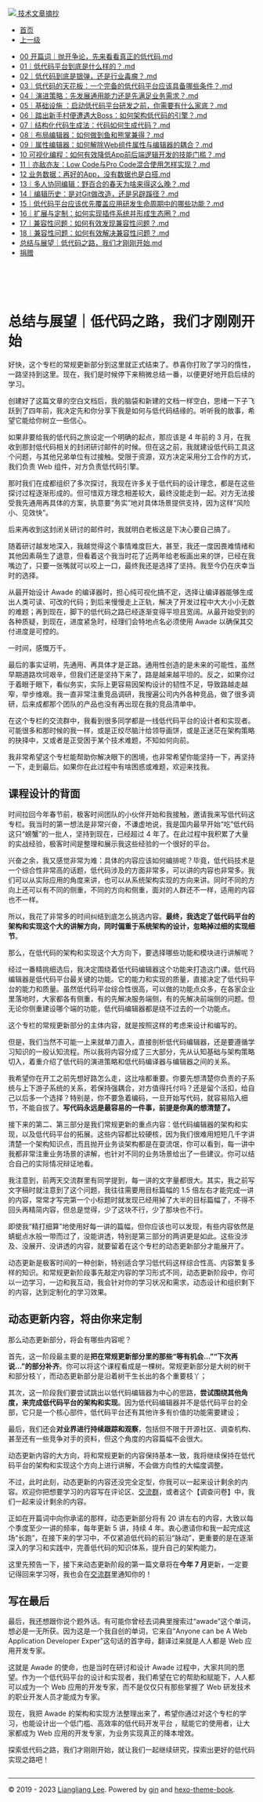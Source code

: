<!DOCTYPE html>

<html xmlns="http://www.w3.org/1999/xhtml">
<head>
<head>
<meta content="text/html; charset=utf-8" http-equiv="Content-Type"/>
<meta content="width=device-width, initial-scale=1, maximum-scale=1.0, user-scalable=no" name="viewport"/>
<meta content="zh-cn" http-equiv="content-language"/>
<meta content="总结与展望｜低代码之路，我们才刚刚开始" name="description"/>
<link href="/static/favicon.png" rel="icon"/>
<title>总结与展望｜低代码之路，我们才刚刚开始 </title>
<link href="/static/index.css" rel="stylesheet"/>
<link href="/static/highlight.min.css" rel="stylesheet"/>
<script src="/static/highlight.min.js"></script>
<meta content="Hexo 4.2.0" name="generator"/>

</head>
<body>
<div class="book-container">
<div class="book-sidebar">
<div class="book-brand">
<a href="/">
<img src="/static/favicon.png"/>
<span>技术文章摘抄</span>
</a>
</div>
<div class="book-menu uncollapsible">
<ul class="uncollapsible">
<li><a class="current-tab" href="/">首页</a></li>
<li><a href="../">上一级</a></li>
</ul>
<ul class="uncollapsible">
<li>
<a class="menu-item" href="/%e4%b8%93%e6%a0%8f/%e8%af%b4%e9%80%8f%e4%bd%8e%e4%bb%a3%e7%a0%81/00%20%20%e5%bc%80%e7%af%87%e8%af%8d%ef%bd%9c%e6%8a%9b%e5%bc%80%e4%ba%89%e8%ae%ba%ef%bc%8c%e5%85%88%e6%9d%a5%e7%9c%8b%e7%9c%8b%e7%9c%9f%e6%ad%a3%e7%9a%84%e4%bd%8e%e4%bb%a3%e7%a0%81.md" id="00  开篇词｜抛开争论，先来看看真正的低代码.md">00  开篇词｜抛开争论，先来看看真正的低代码.md</a>
</li>
<li>
<a class="menu-item" href="/%e4%b8%93%e6%a0%8f/%e8%af%b4%e9%80%8f%e4%bd%8e%e4%bb%a3%e7%a0%81/01%ef%bd%9c%e4%bd%8e%e4%bb%a3%e7%a0%81%e5%b9%b3%e5%8f%b0%e5%88%b0%e5%ba%95%e6%98%af%e4%bb%80%e4%b9%88%e6%a0%b7%e7%9a%84%ef%bc%9f.md" id="01｜低代码平台到底是什么样的？.md">01｜低代码平台到底是什么样的？.md</a>
</li>
<li>
<a class="menu-item" href="/%e4%b8%93%e6%a0%8f/%e8%af%b4%e9%80%8f%e4%bd%8e%e4%bb%a3%e7%a0%81/02%ef%bd%9c%e4%bd%8e%e4%bb%a3%e7%a0%81%e5%88%b0%e5%ba%95%e6%98%af%e9%93%b6%e5%bc%b9%ef%bc%8c%e8%bf%98%e6%98%af%e8%a1%8c%e4%b8%9a%e6%af%92%e7%98%a4%ef%bc%9f.md" id="02｜低代码到底是银弹，还是行业毒瘤？.md">02｜低代码到底是银弹，还是行业毒瘤？.md</a>
</li>
<li>
<a class="menu-item" href="/%e4%b8%93%e6%a0%8f/%e8%af%b4%e9%80%8f%e4%bd%8e%e4%bb%a3%e7%a0%81/03%ef%bd%9c%e4%bd%8e%e4%bb%a3%e7%a0%81%e7%9a%84%e5%a4%a9%e8%8a%b1%e6%9d%bf%ef%bc%9a%e4%b8%80%e4%b8%aa%e5%ae%8c%e5%a4%87%e7%9a%84%e4%bd%8e%e4%bb%a3%e7%a0%81%e5%b9%b3%e5%8f%b0%e5%ba%94%e8%af%a5%e5%85%b7%e5%a4%87%e5%93%aa%e4%ba%9b%e6%9d%a1%e4%bb%b6%ef%bc%9f.md" id="03｜低代码的天花板：一个完备的低代码平台应该具备哪些条件？.md">03｜低代码的天花板：一个完备的低代码平台应该具备哪些条件？.md</a>
</li>
<li>
<a class="menu-item" href="/%e4%b8%93%e6%a0%8f/%e8%af%b4%e9%80%8f%e4%bd%8e%e4%bb%a3%e7%a0%81/04%ef%bd%9c%e6%bc%94%e8%bf%9b%e7%ad%96%e7%95%a5%ef%bc%9a%e5%85%88%e5%8f%91%e5%b1%95%e9%80%9a%e7%94%a8%e8%83%bd%e5%8a%9b%e8%bf%98%e6%98%af%e5%85%88%e6%bb%a1%e8%b6%b3%e4%b8%9a%e5%8a%a1%e9%9c%80%e6%b1%82%ef%bc%9f.md" id="04｜演进策略：先发展通用能力还是先满足业务需求？.md">04｜演进策略：先发展通用能力还是先满足业务需求？.md</a>
</li>
<li>
<a class="menu-item" href="/%e4%b8%93%e6%a0%8f/%e8%af%b4%e9%80%8f%e4%bd%8e%e4%bb%a3%e7%a0%81/05%ef%bd%9c%e5%9f%ba%e7%a1%80%e8%ae%be%e6%96%bd%20%ef%bc%9a%e5%90%af%e5%8a%a8%e4%bd%8e%e4%bb%a3%e7%a0%81%e5%b9%b3%e5%8f%b0%e7%a0%94%e5%8f%91%e4%b9%8b%e5%89%8d%ef%bc%8c%e4%bd%a0%e9%9c%80%e8%a6%81%e6%9c%89%e4%bb%80%e4%b9%88%e5%ae%b6%e5%ba%95%ef%bc%9f.md" id="05｜基础设施 ：启动低代码平台研发之前，你需要有什么家底？.md">05｜基础设施 ：启动低代码平台研发之前，你需要有什么家底？.md</a>
</li>
<li>
<a class="menu-item" href="/%e4%b8%93%e6%a0%8f/%e8%af%b4%e9%80%8f%e4%bd%8e%e4%bb%a3%e7%a0%81/06%ef%bd%9c%e8%b8%8f%e5%87%ba%e6%96%b0%e6%89%8b%e6%9d%91%e4%be%bf%e9%81%ad%e9%81%87%e5%a4%a7Boss%ef%bc%9a%e5%a6%82%e4%bd%95%e6%9e%b6%e6%9e%84%e4%bd%8e%e4%bb%a3%e7%a0%81%e7%9a%84%e5%bc%95%e6%93%8e%ef%bc%9f.md" id="06｜踏出新手村便遭遇大Boss：如何架构低代码的引擎？.md">06｜踏出新手村便遭遇大Boss：如何架构低代码的引擎？.md</a>
</li>
<li>
<a class="menu-item" href="/%e4%b8%93%e6%a0%8f/%e8%af%b4%e9%80%8f%e4%bd%8e%e4%bb%a3%e7%a0%81/07%ef%bd%9c%e7%bb%93%e6%9e%84%e5%8c%96%e4%bb%a3%e7%a0%81%e7%94%9f%e6%88%90%e6%b3%95%ef%bc%9a%e4%bb%a3%e7%a0%81%e5%a6%82%e4%bd%95%e7%94%9f%e6%88%90%e4%bb%a3%e7%a0%81%ef%bc%9f.md" id="07｜结构化代码生成法：代码如何生成代码？.md">07｜结构化代码生成法：代码如何生成代码？.md</a>
</li>
<li>
<a class="menu-item" href="/%e4%b8%93%e6%a0%8f/%e8%af%b4%e9%80%8f%e4%bd%8e%e4%bb%a3%e7%a0%81/08%ef%bd%9c%e5%b8%83%e5%b1%80%e7%bc%96%e8%be%91%e5%99%a8%ef%bc%9a%e5%a6%82%e4%bd%95%e5%81%9a%e5%88%b0%e9%b1%bc%e5%92%8c%e7%86%8a%e6%8e%8c%e5%85%bc%e5%be%97%ef%bc%9f.md" id="08｜布局编辑器：如何做到鱼和熊掌兼得？.md">08｜布局编辑器：如何做到鱼和熊掌兼得？.md</a>
</li>
<li>
<a class="menu-item" href="/%e4%b8%93%e6%a0%8f/%e8%af%b4%e9%80%8f%e4%bd%8e%e4%bb%a3%e7%a0%81/09%ef%bd%9c%e5%b1%9e%e6%80%a7%e7%bc%96%e8%be%91%e5%99%a8%ef%bc%9a%e5%a6%82%e4%bd%95%e8%a7%a3%e9%99%a4Web%e7%bb%84%e4%bb%b6%e5%b1%9e%e6%80%a7%e4%b8%8e%e7%bc%96%e8%be%91%e5%99%a8%e7%9a%84%e8%80%a6%e5%90%88%ef%bc%9f.md" id="09｜属性编辑器：如何解除Web组件属性与编辑器的耦合？.md">09｜属性编辑器：如何解除Web组件属性与编辑器的耦合？.md</a>
</li>
<li>
<a class="menu-item" href="/%e4%b8%93%e6%a0%8f/%e8%af%b4%e9%80%8f%e4%bd%8e%e4%bb%a3%e7%a0%81/10%20%20%e5%8f%af%e8%a7%86%e5%8c%96%e7%bc%96%e7%a8%8b%ef%bc%9a%e5%a6%82%e4%bd%95%e6%9c%89%e6%95%88%e9%99%8d%e4%bd%8eApp%e5%89%8d%e5%90%8e%e7%ab%af%e9%80%bb%e8%be%91%e5%bc%80%e5%8f%91%e7%9a%84%e6%8a%80%e8%83%bd%e9%97%a8%e6%a7%9b%ef%bc%9f.md" id="10  可视化编程：如何有效降低App前后端逻辑开发的技能门槛？.md">10  可视化编程：如何有效降低App前后端逻辑开发的技能门槛？.md</a>
</li>
<li>
<a class="menu-item" href="/%e4%b8%93%e6%a0%8f/%e8%af%b4%e9%80%8f%e4%bd%8e%e4%bb%a3%e7%a0%81/11%ef%bd%9c%e4%ba%a6%e6%95%8c%e4%ba%a6%e5%8f%8b%ef%bc%9aLow%20Code%e4%b8%8ePro%20Code%e6%b7%b7%e5%90%88%e4%bd%bf%e7%94%a8%e6%80%8e%e6%a0%b7%e5%ae%9e%e7%8e%b0%ef%bc%9f.md" id="11｜亦敌亦友：Low Code与Pro Code混合使用怎样实现？.md">11｜亦敌亦友：Low Code与Pro Code混合使用怎样实现？.md</a>
</li>
<li>
<a class="menu-item" href="/%e4%b8%93%e6%a0%8f/%e8%af%b4%e9%80%8f%e4%bd%8e%e4%bb%a3%e7%a0%81/12%20%20%e4%b8%9a%e5%8a%a1%e6%95%b0%e6%8d%ae%ef%bc%9a%e5%86%8d%e5%a5%bd%e7%9a%84App%ef%bc%8c%e6%b2%a1%e6%9c%89%e6%95%b0%e6%8d%ae%e4%b9%9f%e6%98%af%e7%99%bd%e6%90%ad.md" id="12  业务数据：再好的App，没有数据也是白搭.md">12  业务数据：再好的App，没有数据也是白搭.md</a>
</li>
<li>
<a class="menu-item" href="/%e4%b8%93%e6%a0%8f/%e8%af%b4%e9%80%8f%e4%bd%8e%e4%bb%a3%e7%a0%81/13%ef%bd%9c%e5%a4%9a%e4%ba%ba%e5%8d%8f%e5%90%8c%e7%bc%96%e8%be%91%ef%bc%9a%e9%87%8e%e7%99%be%e5%90%88%e7%9a%84%e6%98%a5%e5%a4%a9%e4%b8%ba%e5%95%a5%e6%9d%a5%e5%be%97%e8%bf%99%e4%b9%88%e6%99%9a%ef%bc%9f.md" id="13｜多人协同编辑：野百合的春天为啥来得这么晚？.md">13｜多人协同编辑：野百合的春天为啥来得这么晚？.md</a>
</li>
<li>
<a class="menu-item" href="/%e4%b8%93%e6%a0%8f/%e8%af%b4%e9%80%8f%e4%bd%8e%e4%bb%a3%e7%a0%81/14%ef%bd%9c%e7%bc%96%e8%be%91%e5%8e%86%e5%8f%b2%ef%bc%9a%e6%98%af%e5%af%b9Git%e5%81%9a%e6%94%b9%e9%80%a0%ef%bc%8c%e8%bf%98%e6%98%af%e5%8f%a6%e8%be%9f%e8%b9%8a%e5%be%84%ef%bc%9f.md" id="14｜编辑历史：是对Git做改造，还是另辟蹊径？.md">14｜编辑历史：是对Git做改造，还是另辟蹊径？.md</a>
</li>
<li>
<a class="menu-item" href="/%e4%b8%93%e6%a0%8f/%e8%af%b4%e9%80%8f%e4%bd%8e%e4%bb%a3%e7%a0%81/15%ef%bd%9c%e4%bd%8e%e4%bb%a3%e7%a0%81%e5%b9%b3%e5%8f%b0%e5%ba%94%e8%af%a5%e4%bc%98%e5%85%88%e8%a6%86%e7%9b%96%e5%ba%94%e7%94%a8%e7%a0%94%e5%8f%91%e7%94%9f%e5%91%bd%e5%91%a8%e6%9c%9f%e4%b8%ad%e7%9a%84%e5%93%aa%e4%ba%9b%e5%8a%9f%e8%83%bd%ef%bc%9f.md" id="15｜低代码平台应该优先覆盖应用研发生命周期中的哪些功能？.md">15｜低代码平台应该优先覆盖应用研发生命周期中的哪些功能？.md</a>
</li>
<li>
<a class="menu-item" href="/%e4%b8%93%e6%a0%8f/%e8%af%b4%e9%80%8f%e4%bd%8e%e4%bb%a3%e7%a0%81/16%ef%bd%9c%e6%89%a9%e5%b1%95%e4%b8%8e%e5%ae%9a%e5%88%b6%ef%bc%9a%e5%a6%82%e4%bd%95%e5%ae%9e%e7%8e%b0%e6%8f%92%e4%bb%b6%e7%b3%bb%e7%bb%9f%e5%b9%b6%e5%bd%a2%e6%88%90%e7%94%9f%e6%80%81%e5%9c%88%ef%bc%9f.md" id="16｜扩展与定制：如何实现插件系统并形成生态圈？.md">16｜扩展与定制：如何实现插件系统并形成生态圈？.md</a>
</li>
<li>
<a class="menu-item" href="/%e4%b8%93%e6%a0%8f/%e8%af%b4%e9%80%8f%e4%bd%8e%e4%bb%a3%e7%a0%81/17%ef%bd%9c%e5%85%bc%e5%ae%b9%e6%80%a7%e9%97%ae%e9%a2%98%ef%bc%9a%e5%a6%82%e4%bd%95%e6%9c%89%e6%95%88%e5%8f%91%e7%8e%b0%e5%85%bc%e5%ae%b9%e6%80%a7%e9%97%ae%e9%a2%98%ef%bc%9f.md" id="17｜兼容性问题：如何有效发现兼容性问题？.md">17｜兼容性问题：如何有效发现兼容性问题？.md</a>
</li>
<li>
<a class="menu-item" href="/%e4%b8%93%e6%a0%8f/%e8%af%b4%e9%80%8f%e4%bd%8e%e4%bb%a3%e7%a0%81/18%ef%bd%9c%e5%85%bc%e5%ae%b9%e6%80%a7%e9%97%ae%e9%a2%98%ef%bc%9a%e5%a6%82%e4%bd%95%e6%9c%89%e6%95%88%e8%a7%a3%e5%86%b3%e5%85%bc%e5%ae%b9%e6%80%a7%e9%97%ae%e9%a2%98%ef%bc%9f.md" id="18｜兼容性问题：如何有效解决兼容性问题？.md">18｜兼容性问题：如何有效解决兼容性问题？.md</a>
</li>
<li>
<a class="menu-item" href="/%e4%b8%93%e6%a0%8f/%e8%af%b4%e9%80%8f%e4%bd%8e%e4%bb%a3%e7%a0%81/%e6%80%bb%e7%bb%93%e4%b8%8e%e5%b1%95%e6%9c%9b%ef%bd%9c%e4%bd%8e%e4%bb%a3%e7%a0%81%e4%b9%8b%e8%b7%af%ef%bc%8c%e6%88%91%e4%bb%ac%e6%89%8d%e5%88%9a%e5%88%9a%e5%bc%80%e5%a7%8b.md" id="总结与展望｜低代码之路，我们才刚刚开始.md">总结与展望｜低代码之路，我们才刚刚开始.md</a>
</li>
<li><a href="/assets/捐赠.md">捐赠</a></li>
</ul>
</div>
</div>
<div class="sidebar-toggle" onclick="sidebar_toggle()" onmouseleave="remove_inner()" onmouseover="add_inner()">
<div class="sidebar-toggle-inner"></div>
</div>
<div class="off-canvas-content">
<div class="columns">
<div class="column col-12 col-lg-12">
<div class="book-navbar">
<header class="navbar">
<section class="navbar-section">
<a onclick="open_sidebar()">
<i class="icon icon-menu"></i>
</a>
</section>
</header>
</div>
<div class="book-content" style="max-width: 960px; margin: 0 auto;
    overflow-x: auto;
    overflow-y: hidden;">
<div class="book-post">

<p align="center" id="tip"></p>
<h1 class="title" data-id="总结与展望｜低代码之路，我们才刚刚开始" id="title">总结与展望｜低代码之路，我们才刚刚开始</h1>
<div><p>好快，这个专栏的常规更新部分到这里就正式结束了。恭喜你打败了学习的惰性，一路坚持到这里。现在，我们是时候停下来稍微总结一番，以便更好地开启后续的学习。</p>
<p>创建好了这篇文章的空白文档后，我的脑袋和新建的文档一样空白，思绪一下子飞跃到了四年前，我决定先和你分享下我是如何与低代码结缘的。听听我的故事，希望它能给你树立一些信心。</p>
<p>如果非要给我的低代码之旅设定一个明确的起点，那应该是 4 年前的 3 月，在我收到那封低代码相关的封闭研讨邮件的时候。但在这之前，我就建设低代码工具这个问题，与其他兄弟单位有过接触。受限于资源，双方决定采用分工合作的方式，我们负责 Web 组件，对方负责低代码引擎。</p>
<p>那时我们在成都组织了多次探讨，我现在许多关于低代码的设计理念，都是在这些探讨过程逐渐形成的。但可惜双方理念相差较大，最终没能走到一起。对方无法接受我先通用再具体的方案，执意要“务实”地对具体场景提供支持，因为这样“风险小、见效快”。</p>
<p>后来再收到这封闭关研讨的邮件时，我就明白老板这是下决心要自己搞了。</p>
<p>随着研讨越发地深入，我越觉得这个事情难度巨大，甚至，我还一度因畏难情绪和其他因素萌生了退意，但看着这个我当时花了近两年给老板画出来的饼，已经在我嘴边了，只要一张嘴就可以咬上一口，最终我还是选择了坚持。我至今仍在庆幸当时的选择。</p>
<p>从最开始设计 Awade 的编译器时，担心纯可视化搞不定，选择让编译器能够生成出人类可读、可改的代码；到后来慢慢走上正轨，解决了开发过程中大大小小无数的难题；再到现在，脚下的低代码之路已经逐渐变得平坦且宽阔。从最开始受到的各种质疑，到现在，进度紧急时，经理们会特地点名必须使用 Awade 以确保其交付进度是可控的。</p>
<p>一时间，感慨万千。</p>
<p>最后的事实证明，先通用、再具体才是正路。通用性创造的是未来的可能性，虽然早期道路坎坷艰辛，但我们还是坚持下来了，路是越来越平坦的。反之，如果你过于着眼于眼下，看似务实，实际上更容易因架构设计的韧性不足，导致路越走越窄，举步维艰。我一直非常注重竞品调研，我搜遍公司内外各种竞品，做了很多调研，后来成都那个团队的产品也没有再出现在我的竞品清单中。</p>
<p>在这个专栏的交流群中，我看到很多同学都是一线低代码平台的设计者和实现者。可能很多和那时候的我一样，或是正绞尽脑汁给领导画饼，或是正迷茫在架构策略的抉择中，又或者是正受困于某个技术难题，不知如何向前。</p>
<p>我非常希望这个专栏能帮助你解决眼下的困境，也非常希望你能坚持一下，再坚持一下，走到最后。如果你在此过程中有啥困惑或难题，欢迎来找我。</p>
<h2 id="课程设计的背面">课程设计的背面</h2>
<p>时间拉回今年春节前，极客时间团队的小伙伴开始和我接触，邀请我来写低代码这专栏。我当时的第一想法是非常兴奋，不谦虚地说，我是国内最早开始“吃”低代码这只“螃蟹”的一批人，坚持到现在，已经超过 4 年了。在此过程中我积累了大量的实战经验，极客时间是整理和展示我这些经验的一个很好的平台。</p>
<p>兴奋之余，我又感觉非常为难：具体的内容应该如何编排呢？毕竟，低代码技术是一个综合性非常高的话题，低代码涉及的方面非常多，可以讲的内容也非常多。我们可以从实际应用的角度来讲，也可以从系统架构实现的方向来讲。同时不同的方向上还可以有不同的侧重，不同的方向和侧重，面对的人群还不一样，适用的内容也不一样。</p>
<p>所以，我花了非常多的时间纠结到底怎么挑选内容。<strong>最终，我选定了低代码平台的架构和实现这个大的讲解方向，同时偏重于系统架构的设计，忽略掉过细的实现细节</strong>。</p>
<p>那么，在低代码的架构和实现这个大方向下，要选择哪些功能和模块进行讲解呢？</p>
<p>经过一番精挑细选后，我决定围绕着低代码编辑器这个功能来打造这门课。低代码编辑器是低代码平台最关键的功能。它的能力和实现的质量，直接决定了低代码平台的能力和质量。虽然低代码平台综合性很高，可以做的功能点众多，在各家企业里落地时，大家都各有侧重，有的先解决服务端侧，有的先解决前端侧的问题。但无论你侧重建设哪个端的功能，低代码编辑器都是绕不过去的一个功能点。</p>
<p>这个专栏的常规更新部分的主体内容，就是按照这样的考虑来设计和编写的。</p>
<p>但是，我们当然不可能一上来就单刀直入，直接剖析低代码编辑器，还是要遵循学习知识的一般认知流程。所以我将内容分成了三大部分，先从认知基础与架构策略切入，着重介绍了低代码的演进策略和低代码编译器与编辑器之间的关系。</p>
<p>我希望你在开工之前先想好路怎么走，这比啥都重要。你要先想清楚你负责的子系统与上下游子系统的关系，若保持强耦合，对方值得托付吗？还是留个活扣，给自己以后多一个选择？特别是，你不要急着编码，一旦开始写代码，就容易陷入细节，不能自拔了。<strong>写代码永远是最容易的一件事，前提是你真的想清楚了。</strong></p>
<p>接下来的第二、第三部分是我们常规更新的重点内容：低代码编辑器的架构和实现，以及低代码平台的拓展。这些内容都比较硬核，因为我们很难用短短几千字讲清楚一个架构知识点，而且抛开业务谈架构都是在耍流氓，你可以看到，每一讲中我都非常注重业务场景的讲解，也针对不同的业务场景给出了一些建议。你可以结合自己的实际情况辩证地看。</p>
<p>我注意到，前两天交流群里有同学提到，每一讲的文字量都很大。其实，我之前写文字稿时就注意到了这个问题，我往往需要用目标篇幅的 1.5 倍左右才能完成一讲的内容，常常才写完第一个小标题时就发现已经用掉了大半的目标篇幅了，不得不回头再精简内容，但总是觉得，少了这块不行，少了那块也不行。</p>
<p>即使我“精打细算”地使用好每一讲的篇幅，但你应该也可以发现，有些内容依然是蜻蜓点水般一带而过了，没能讲透，特别是第三部分的两讲更是如此。这些没涉及、没展开、没讲透的内容，就要留着在这个专栏的动态更新部分才能展开了。</p>
<p>动态更新是极客时间的一种创新，特别适合学习低代码这样综合性高、内容繁复多样的知识。和常规更新阶段事先敲定内容的学习形式不同，动态更新阶段中，你可以一边学习，一边和我互动，我会针对你的学习状况和需求，动态设计和组织剩下的内容，达到定制化的学习效果。</p>
<h2 id="动态更新内容-将由你来定制">动态更新内容，将由你来定制</h2>
<p>那么动态更新部分，将会有哪些内容呢？</p>
<p>首先，这一阶段最主要的是<strong>把在常规更新部分里的那些“等有机会…”“下次再说…”的部分补齐</strong>。你可以将这个课程看成是一棵树。常规更新部分是大树的树干和部分枝丫，而动态更新部分是沿着树干生长出的各个重要枝丫；</p>
<p>其次，这一阶段我们要尝试跳出以低代码编辑器为中心的思路，<strong>尝试围绕其他角度，来完成低代码平台的架构和实现</strong>。因为低代码编辑器并不是低代码平台的全部，它只是一个核心部件，低代码平台还有其他许多有价值的功能需要建设；</p>
<p>最后，我们还会<strong>对业界进行持续跟踪和观察</strong>，包括但不限于开源社区、调查机构、甚至还有一些竞争对手的资料，但这个角度的内容篇幅不会很大。</p>
<p>动态更新内容的大方向，将和常规更新的内容保持基本一致，我将继续保持在低代码平台的架构和实现这个方向上进行讲解，不会做方向性的大幅度调整。</p>
<p>不过，此时此刻，动态更新的内容还没完全定型，你我可以一起来设计剩余的内容。欢迎你把想要学习的内容写在评论区、<a href="https://jinshuju.net/f/K4R8NV" target="_blank">交流群</a>，或者这个【调查问卷】中，我们一起来设计剩余的内容。</p>
<p>正如在开篇词中向你承诺的那样，动态更新部分将有 20 讲左右的内容，大致以每个季度至少一讲的频率，每年更新 5 讲，持续 4 年。衷心邀请你和我一起完成这场“长跑”，在接下来的学习中，不仅紧追低代码的前沿“脉动”，更重要的是在逐渐深入的学习和实践中，完善低代码的知识体系，提升自己的架构能力。</p>
<p>这里先预告一下，接下来动态更新阶段的第一篇文章将在<strong>今年 7 月</strong>更新，一定要记得回来学习呀，我也会在<a href="https://jinshuju.net/f/K4R8NV" target="_blank">交流群</a>里通知你的！</p>
<h2 id="写在最后">写在最后</h2>
<p>最后，我还想跟你说个题外话。有可能你曾经去词典里搜索过“awade”这个单词，想必是一无所获。因为这是一个我自创的单词，它来自“Anyone can be A Web Application Developer Exper”这句话的首字母，翻译过来就是人人都是 Web 应用开发专家。</p>
<p>这就是 Awade 的使命，也是当时在研讨和设计 Awade 过程中，大家共同的愿望。作为一个低代码平台的设计和实现者，我们希望在它的帮助和赋能下，人人都可以成为一个 Web 应用的开发专家，而不是仅仅只有那些掌握了 Web 研发技术的职业开发人员才能成为专家。</p>
<p>现在，我把 Awade 的架构和实现方法整理出来了，希望你通过对这个专栏的学习，也能设计出一个低门槛、高效率的低代码开发平台 ，赋能它的使用者，让大家都成为 Web 应用的开发专家，为业务实现真正的降本增效。</p>
<p>探索低代码之路，我们才刚刚开始，就让我们一起继续研究，探索出更好的低代码实现之路吧！</p>
</div>
</div>
<div>
<div id="prePage" style="float: left">
</div>
<div id="nextPage" style="float: right">
</div>
</div>
</div>
</div>
</div>
<div class="copyright">
<hr/>
<p>© 2019 - 2023 <a href="/cdn-cgi/l/email-protection#5d31313164696c6c6d6a1d3a303c3431733e3230" target="_blank">Liangliang Lee</a>.
                    Powered by <a href="https://github.com/gin-gonic/gin" target="_blank">gin</a> and <a href="https://github.com/kaiiiz/hexo-theme-book" target="_blank">hexo-theme-book</a>.</p>
</div>
</div>
<a class="off-canvas-overlay" onclick="hide_canvas()"></a>
</div>
<script>(function(){function c(){var b=a.contentDocument||a.contentWindow.document;if(b){var d=b.createElement('script');d.innerHTML="window.__CF$cv$params={r:'8f0e829409c09c3b',t:'MTczNDAxNDg1MS4wMDAwMDA='};var a=document.createElement('script');a.nonce='';a.src='/cdn-cgi/challenge-platform/scripts/jsd/main.js';document.getElementsByTagName('head')[0].appendChild(a);";b.getElementsByTagName('head')[0].appendChild(d)}}if(document.body){var a=document.createElement('iframe');a.height=1;a.width=1;a.style.position='absolute';a.style.top=0;a.style.left=0;a.style.border='none';a.style.visibility='hidden';document.body.appendChild(a);if('loading'!==document.readyState)c();else if(window.addEventListener)document.addEventListener('DOMContentLoaded',c);else{var e=document.onreadystatechange||function(){};document.onreadystatechange=function(b){e(b);'loading'!==document.readyState&&(document.onreadystatechange=e,c())}}}})();</script></body>

<script src="/static/index.js"></script>
</head></html>